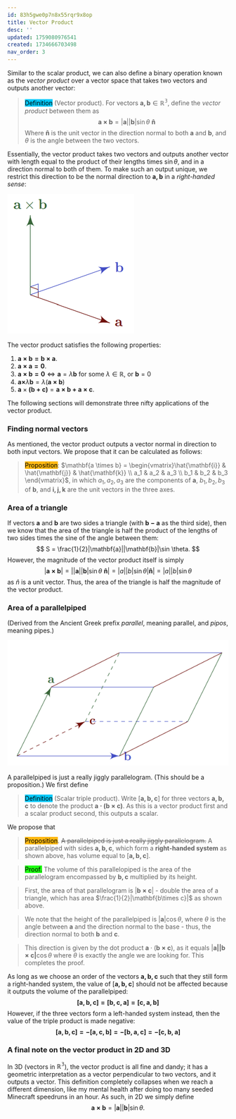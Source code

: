 ```yaml
---
id: 83h5gwe0p7n8x55rqr9x8op
title: Vector Product
desc: ''
updated: 1759080976541
created: 1734666703498
nav_order: 3
---
```

Similar to the scalar product, we can also define a binary operation known as the *vector product* over a vector space that takes two vectors and outputs another vector:

> <span style="background-color: #03cafc; color: black;">Definition</span> (Vector product). For vectors $\mathbf{a, b} \in \mathbb{R^3}$, define the *vector product* between them as
$$
\mathbf{a\times b} = |\mathbf{a}||\mathbf{b}|\sin \theta\ \mathbf{\hat{n}}
$$
> Where $\mathbf{\hat{n}}$ is the unit vector in the direction normal to both $\mathbf{a}$ and $\mathbf{b}$, and $\theta$ is the angle between the two vectors.

Essentially, the vector product takes two vectors and outputs another vector with length equal to the product of their lengths times $\sin \theta$, and in a direction normal to both of them. To make such an output unique, we restrict this direction to be the normal direction to $\mathbf{a, b}$ in a *right-handed sense*:

![alt text](./assets/images/image.png)

The vector product satisfies the following properties:
1. $\mathbf{a\times b = b\times a}$.
2. $\mathbf{a \times a = 0}$.
3. $\mathbf{a \times b = 0}\iff \mathbf{a} = \lambda \mathbf{b}$ for some $\lambda \in \mathbb{R}$, or $\mathbf{b}= 0$
4. $\mathbf{a \times}\lambda\mathbf{b} = \lambda(\mathbf{a\times b})$
5. $\mathbf{a}\times \mathbf{(b + c)} = \mathbf{a\times b + a \times c}$.

The following sections will demonstrate three nifty applications of the vector product.
### Finding normal vectors
As mentioned, the vector product outputs a vector normal in direction to both input vectors. We propose that it can be calculated as follows:
> <span style="background-color: #ffb812; color: black;">Proposition</span>: $\mathbf{a \times b} = \begin{vmatrix}\hat{\mathbf{i}} & \hat{\mathbf{j}} & \hat{\mathbf{k}} \\ a_1 & a_2 & a_3 \\ b_1 & b_2 & b_3 \end{vmatrix}$, in which $a_1, a_2, a_3$ are the components of $\mathbf{a}$, $b_1, b_2, b_3$ of $\mathbf{b}$, and $\mathbf{i, j, k}$ are the unit vectors in the three axes.

### Area of a triangle
If vectors $\mathbf{a}$ and $\mathbf{b}$ are two sides a triangle (with $\mathbf{b-a}$ as the third side), then we know that the area of the triangle is half the product of the lengths of two sides times the sine of the angle between them: 
$$
S = \frac{1}{2}|\mathbf{a}||\mathbf{b}|\sin \theta.
$$
However, the magnitude of the vector product itself is simply
$$
|\mathbf{a\times b}| = ||\mathbf{a}||\mathbf{b}|\sin \theta\ \mathbf{\hat{n}}| = |a||b|\sin \theta |\mathbf{\hat{n}}| = |a||b|\sin \theta
$$
as $\hat{n}$ is a unit vector. Thus, the area of the triangle is half the magnitude of the vector product.

### Area of a parallelpiped
(Derived from the Ancient Greek prefix *parallel*, meaning parallel, and *pipos*, meaning pipes.)

![alt text](./assets/images/image-1.png)

A parallelpiped is just a really jiggly parallelogram. (This should be a proposition.) We first define
> <span style="background-color: #03cafc; color: black;">Definition</span> (Scalar triple product). Write $[\mathbf{a,b,c}]$ for three vectors $\mathbf{a,b,c}$ to denote the product $\mathbf{a\cdot(b\times c)}$. As this is a vector product first and a scalar product second, this outputs a scalar.

We propose that 
><span style="background-color: #ffb812; color: black;"> Proposition</span>. ~~A parallelpiped is just a really jiggly parallelogram.~~ A parallelpiped with sides $\mathbf{a,b,c}$, which form a **right-handed system** as shown above, has volume equal to $[\mathbf{a,b,c}]$.

> <span style="background-color: #1eff12; color: black;">Proof.</span> The volume of this parallelopiped is the area of the parallelogram encompassed by $\mathbf{b,c}$ multiplied by its height. 


> First, the area of that parallelogram is $|\mathbf{b\times c}|$ - double the area of a triangle, which has area $\frac{1}{2}|\mathbf{b\times c}|$ as shown above.

> We note that the height of the parallelpiped is $|\mathbf{a}|\cos \theta$, where $\theta$ is the angle between $\mathbf{a}$ and the direction normal to the base - thus, the direction normal to both $\mathbf{b}$ and $\mathbf{c}$. 

> This direction is given by the dot product $\mathbf{a} \cdot (\mathbf{b\times c})$, as it equals $|\mathbf{a||b\times c|}\cos \theta$ where $\theta$ is exactly the angle we are looking for. This completes the proof.

As long as we choose an order of the vectors $\mathbf{a,b,c}$ such that they still form a right-handed system, the value of $[\mathbf{a,b,c}]$ should not be affected because it outputs the volume of the parallelpiped:
$$
\mathbf{[a,b,c]=[b,c,a]=[c,a,b]}
$$
However, if the three vectors form a left-handed system instead, then the value of the triple product is made negative:
$$
\mathbf{[a,b,c] = -[a,c,b] = -[b,a,c] = -[c,b,a]}
$$
### A final note on the vector product in 2D and 3D
In 3D (vectors in $\mathbb{R^3}$), the vector product is all fine and dandy; it has a geometric interpretation as a vector perpendicular to two vectors, and it outputs a vector. This definition completely collapses when we reach a different dimension, like my mental health after doing too many seeded Minecraft speedruns in an hour. As such, in 2D we simply define
$$
\mathbf{a\times b} = |\mathbf{a}||\mathbf{b}|\sin\theta.
$$
